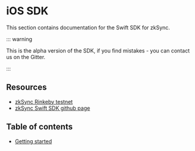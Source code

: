 # iOS SDK

This section contains documentation for the Swift SDK for zkSync.

::: warning

This is the alpha version of the SDK, if you find mistakes - you can contact us on the Gitter.

:::

## Resources

- [zkSync Rinkeby testnet](https://rinkeby.zksync.io)
- [zkSync Swift SDK github page](https://github.com/zksync-sdk/zksync-swift)

## Table of contents

- [Getting started](tutorial.md)
